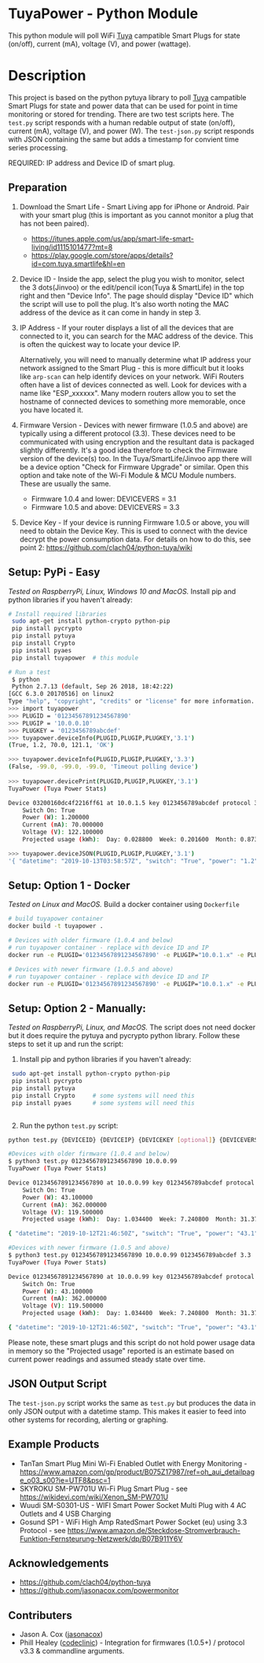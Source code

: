 # TuyaPower - Python Module
This python module will poll WiFi [Tuya](https://en.tuya.com/) campatible Smart Plugs for state (on/off), current (mA), voltage (V), and power (wattage). 

# Description
This project is based on the python pytuya library to poll [Tuya](https://en.tuya.com/) campatible Smart Plugs for state and power data that can be used for point in time monitoring or stored for trending.  There are two test scripts here. The `test.py` script responds with a human redable output of state (on/off), current (mA), voltage (V), and power (W).  The `test-json.py` script responds with JSON containing the same but adds a timestamp for convient time series processing.

REQUIRED: IP address and Device ID of smart plug.

## Preparation
1. Download the Smart Life - Smart Living app for iPhone or Android. Pair with your smart plug (this is important as you cannot monitor a plug that has not been paired).  
	* https://itunes.apple.com/us/app/smart-life-smart-living/id1115101477?mt=8
	* https://play.google.com/store/apps/details?id=com.tuya.smartlife&hl=en
2. Device ID - Inside the app, select the plug you wish to monitor, select the 3 dots(Jinvoo) or the edit/pencil icon(Tuya & SmartLife) in the top right and then "Device Info".  The page should display "Device ID" which the script will use to poll the plug. It's also worth noting the MAC address of the device as it can come in handy in step 3.
3. IP Address - If your router displays a list of all the devices that are connected to it, you can search for the MAC address of the device. This is often the quickest way to locate your device IP.

	Alternatively, you will need to manually determine what IP address your network assigned to the Smart Plug - this is more difficult but it looks like `arp-scan` can help identify devices on your network.  WiFi Routers often have a list of devices connected as well. Look for devices with a name like "ESP_xxxxxx". Many modern routers allow you to set the hostname of connected devices to something more memorable, once you have located it.

4. Firmware Version - Devices with newer firmware (1.0.5 and above) are typically using a different protocol (3.3). These devices need to be communicated with using encryption and the resultant data is packaged slightly differently. It's a good idea therefore to check the Firmware version of the device(s) too. In the Tuya/SmartLife/Jinvoo app there will be a device option "Check for Firmware Upgrade" or similar. Open this option and take note of the Wi-Fi Module & MCU Module numbers. These are usually the same.  
	* Firmware 1.0.4 and lower:  DEVICEVERS = 3.1
	* Firmware 1.0.5 and above:  DEVICEVERS = 3.3 

5. Device Key - If your device is running Firmware 1.0.5 or above, you will need to obtain the Device Key. This is used to connect with the device  decrypt the power consumption data. For details on how to do this, see point 2: https://github.com/clach04/python-tuya/wiki 

## Setup: PyPi - Easy  
_Tested on RaspberryPi, Linux, Windows 10 and MacOS._ 
Install pip and python libraries if you haven't already:
```bash
# Install required libraries
 sudo apt-get install python-crypto python-pip		
 pip install pycrypto
 pip install pytuya
 pip install Crypto		
 pip install pyaes		
 pip install tuyapower  # this module

# Run a test
 $ python
 Python 2.7.13 (default, Sep 26 2018, 18:42:22) 
[GCC 6.3.0 20170516] on linux2
Type "help", "copyright", "credits" or "license" for more information.
>>> import tuyapower
>>> PLUGID = '01234567891234567890'
>>> PLUGIP = '10.0.0.10'
>>> PLUGKEY = '0123456789abcdef'
>>> tuyapower.deviceInfo(PLUGID,PLUGIP,PLUGKEY,'3.1')
(True, 1.2, 70.0, 121.1, 'OK')

>>> tuyapower.deviceInfo(PLUGID,PLUGIP,PLUGKEY,'3.3')
(False, -99.0, -99.0, -99.0, 'Timeout polling device')
 
>>> tuyapower.devicePrint(PLUGID,PLUGIP,PLUGKEY,'3.1')
TuyaPower (Tuya Power Stats)

Device 03200160dc4f2216ff61 at 10.0.1.5 key 0123456789abcdef protocol 3.1:
    Switch On: True
    Power (W): 1.200000
    Current (mA): 70.000000
    Voltage (V): 122.100000
    Projected usage (kWh):  Day: 0.028800  Week: 0.201600  Month: 0.873600

>>> tuyapower.deviceJSON(PLUGID,PLUGIP,PLUGKEY,'3.1')
'{ "datetime": "2019-10-13T03:58:57Z", "switch": "True", "power": "1.2", "current": "70.0", "voltage": "122.1", "response": "OK" }'
```

## Setup: Option 1 - Docker
_Tested on Linux and MacOS._
Build a docker container using `Dockerfile` 
```bash
# build tuyapower container
docker build -t tuyapower .

# Devices with older firmware (1.0.4 and below)
# run tuyapower container - replace with device ID and IP 
docker run -e PLUGID='01234567891234567890' -e PLUGIP="10.0.1.x" -e PLUGKEY="0123456789abcdef" tuyapower

# Devices with newer firmware (1.0.5 and above)
# run tuyapower container - replace with device ID and IP 
docker run -e PLUGID='01234567891234567890' -e PLUGIP="10.0.1.x" -e PLUGKEY="0123456789abcdef" -e PLUGINVERS="3.3" tuyapower
```

## Setup: Option 2 - Manually:  
_Tested on RaspberryPi, Linux, and MacOS._ 
The script does not need docker but it does require the pytuya and pycrypto python library. Follow these steps to set it up and run the script:

1. Install pip and python libraries if you haven't already:

```bash
 sudo apt-get install python-crypto python-pip		
 pip install pycrypto
 pip install pytuya
 pip install Crypto		# some systems will need this
 pip install pyaes		# some systems will need this
 
```

2. Run the python `test.py` script:
```bash
python test.py {DEVICEID} {DEVICEIP} {DEVICEKEY [optional]} {DEVICEVERS [optional]}

#Devices with older firmware (1.0.4 and below)
$ python3 test.py 01234567891234567890 10.0.0.99
TuyaPower (Tuya Power Stats)

Device 01234567891234567890 at 10.0.0.99 key 0123456789abcdef protocal 3.1:
    Switch On: True
    Power (W): 43.100000
    Current (mA): 362.000000
    Voltage (V): 119.500000
    Projected usage (kWh):  Day: 1.034400  Week: 7.240800  Month: 31.376800

{ "datetime": "2019-10-12T21:46:50Z", "switch": "True", "power": "43.1", "current": "362.0", "voltage": "119.5" }

#Devices with newer firmware (1.0.5 and above)
$ python3 test.py 01234567891234567890 10.0.0.99 0123456789abcdef 3.3
TuyaPower (Tuya Power Stats)

Device 01234567891234567890 at 10.0.0.99 key 0123456789abcdef protocal 3.3:
    Switch On: True
    Power (W): 43.100000
    Current (mA): 362.000000
    Voltage (V): 119.500000
    Projected usage (kWh):  Day: 1.034400  Week: 7.240800  Month: 31.376800

{ "datetime": "2019-10-12T21:46:50Z", "switch": "True", "power": "43.1", "current": "362.0", "voltage": "119.5" }

```
Please note, these smart plugs and this script do not hold power usage data in memory so the "Projected usage" reported is an estimate based on current power readings and assumed steady state over time. 

## JSON Output Script
The `test-json.py` script works the same as `test.py` but produces the data in only JSON output with a datetime stamp.  This makes it easier to feed into other systems for recording, alerting or graphing.

## Example Products 
* TanTan Smart Plug Mini Wi-Fi Enabled Outlet with Energy Monitoring - https://www.amazon.com/gp/product/B075Z17987/ref=oh_aui_detailpage_o03_s00?ie=UTF8&psc=1
* SKYROKU SM-PW701U Wi-Fi Plug Smart Plug - see https://wikidevi.com/wiki/Xenon_SM-PW701U
* Wuudi SM-S0301-US - WIFI Smart Power Socket Multi Plug with 4 AC Outlets and 4 USB Charging
* Gosund SP1 - WiFi High Amp RatedSmart Power Socket (eu) using 3.3 Protocol - see https://www.amazon.de/Steckdose-Stromverbrauch-Funktion-Fernsteurung-Netzwerk/dp/B07B911Y6V

## Acknowledgements 
* https://github.com/clach04/python-tuya
* https://github.com/jasonacox.com/powermonitor

## Contributers
* Jason A. Cox ([jasonacox](https://github.com/jasonacox))
* Phill Healey ([codeclinic](https://github.com/codeclinic)) - Integration for firmwares (1.0.5+) / protocol v3.3 & commandline arguments.
